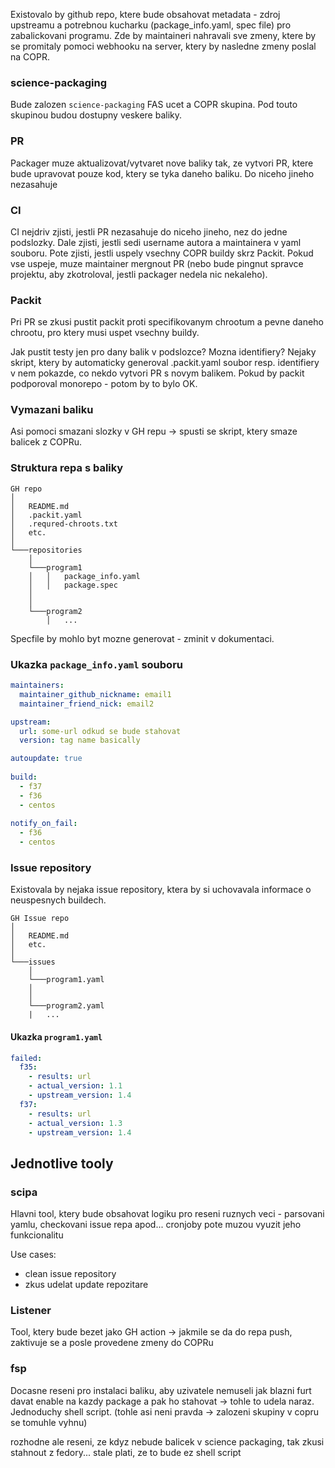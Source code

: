 Existovalo by github repo, ktere bude obsahovat metadata - zdroj upstreamu a potrebnou kucharku
(package_info.yaml, spec file) pro zabalickovani programu. Zde by maintaineri nahravali sve zmeny,
ktere by se promitaly pomoci webhooku na server, ktery by nasledne zmeny poslal na COPR.


### science-packaging

Bude zalozen `science-packaging` FAS ucet a COPR skupina. Pod touto skupinou budou dostupny veskere
baliky.


### PR

Packager muze aktualizovat/vytvaret nove baliky tak, ze vytvori PR, ktere bude upravovat pouze
kod, ktery se tyka daneho baliku. Do niceho jineho nezasahuje


### CI

CI nejdriv zjisti, jestli PR nezasahuje do niceho jineho, nez do jedne podslozky. Dale
zjisti, jestli sedi username autora a maintainera v yaml souboru. Pote zjisti, jestli uspely
vsechny COPR buildy skrz Packit. Pokud vse uspeje, muze maintainer mergnout PR (nebo bude pingnut
spravce projektu, aby zkotroloval, jestli packager nedela nic nekaleho).


### Packit

Pri PR se zkusi pustit packit proti specifikovanym chrootum a pevne daneho chrootu, pro ktery musi
uspet vsechny buildy.

Jak pustit testy jen pro dany balik v podslozce? Mozna identifiery? Nejaky skript, ktery by
automaticky generoval .packit.yaml soubor resp. identifiery v nem pokazde, co nekdo vytvori PR
s novym balikem. Pokud by packit podporoval monorepo - potom by to bylo OK.


### Vymazani baliku

Asi pomoci smazani slozky v GH repu -> spusti se skript, ktery smaze balicek z COPRu.


### Struktura repa s baliky

```
GH repo
│
│   README.md
│   .packit.yaml
│   .requred-chroots.txt
│   etc.    
│
└───repositories
    │
    └───program1
    │   │   package_info.yaml
    │   │   package.spec
    │
    │
    └───program2
        │   ...

```

Specfile by mohlo byt mozne generovat - zminit v dokumentaci.


### Ukazka `package_info.yaml` souboru

```yaml
maintainers:
  maintainer_github_nickname: email1
  maintainer_friend_nick: email2

upstream:
  url: some-url odkud se bude stahovat
  version: tag name basically

autoupdate: true
  
build:
  - f37
  - f36
  - centos
  
notify_on_fail:
  - f36
  - centos
```


### Issue repository

Existovala by nejaka issue repository, ktera by si uchovavala informace o neuspesnych buildech.

```
GH Issue repo
│
│   README.md
│   etc.    
│
└───issues
    │
    └───program1.yaml
    │
    │
    └───program2.yaml
    |   ...

```


#### Ukazka `program1.yaml`

```yaml
failed:
  f35:
    - results: url
    - actual_version: 1.1
    - upstream_version: 1.4
  f37:
    - results: url
    - actual_version: 1.3
    - upstream_version: 1.4
```


## Jednotlive tooly


### scipa

Hlavni tool, ktery bude obsahovat logiku pro reseni ruznych veci - parsovani yamlu, checkovani
issue repa apod... cronjoby pote muzou vyuzit jeho funkcionalitu

Use cases:
  - clean issue repository
  - zkus udelat update repozitare


### Listener

Tool, ktery bude bezet jako GH action -> jakmile se da do repa push, zaktivuje se a posle provedene
zmeny do COPRu


### fsp

Docasne reseni pro instalaci baliku, aby uzivatele nemuseli jak blazni furt davat enable na kazdy
package a pak ho stahovat -> tohle to udela naraz. Jednoduchy shell script. (tohle asi neni
pravda -> zalozeni skupiny v copru se tomuhle vyhnu)

rozhodne ale reseni, ze kdyz nebude balicek v science packaging, tak zkusi stahnout z fedory... 
stale plati, ze to bude ez shell script
